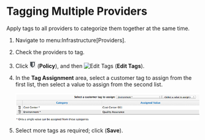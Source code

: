 # Tagging Multiple Providers

Apply tags to all providers to categorize them together at the same
time.

1.  Navigate to menu:Infrastructure\[Providers\].

2.  Check the providers to tag.

3.  Click ![Policy](/images/1941.png) (**Policy**), and then ![Edit
    Tags](/images/2158.png) (**Edit Tags**).

4.  In the **Tag Assignment** area, select a customer tag to assign from
    the first list, then select a value to assign from the second list.

    ![2194](/images/2194.png)

5.  Select more tags as required; click (**Save**).
